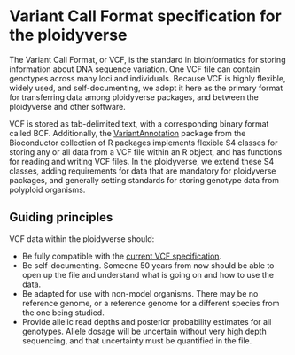 # Variant Call Format specification for the ploidyverse

The Variant Call Format, or VCF, is the standard in bioinformatics for storing
information about DNA sequence variation.  One VCF file can contain genotypes
across many loci and individuals.  Because VCF is highly flexible, widely used,
and self-documenting, we adopt it here as the primary format for transferring
data among ploidyverse packages, and between the ploidyverse and other
software.

VCF is stored as tab-delimited text, with a corresponding binary format called
BCF.  Additionally, the 
[VariantAnnotation](https://doi.org/doi:10.18129/B9.bioc.VariantAnnotation) 
package from the Bioconductor 
collection of R packages implements flexible S4 classes for storing any or all
data from a VCF file within an R object, and has functions for reading and 
writing VCF files.  In the ploidyverse, we extend these S4 classes, adding
requirements for data that are mandatory for ploidyverse packages, and
generally setting standards for storing genotype data from polyploid organisms.

## Guiding principles

VCF data within the ploidyverse should:

* Be fully compatible with the 
[current VCF specification](https://github.com/samtools/hts-specs).
* Be self-documenting.  Someone 50 years from now should be able to open up
the file and understand what is going on and how to use the data.
* Be adapted for use with non-model organisms.  There may be no reference
genome, or a reference genome for a different species from the one being
studied.
* Provide allelic read depths and posterior probability estimates for all
genotypes.  Allele dosage will be uncertain without very high depth sequencing,
and that uncertainty must be quantified in the file.
